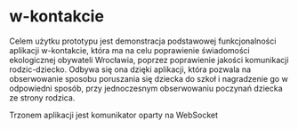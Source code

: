 # w-kontakcie

Celem użytku prototypu jest demonstracja podstawowej funkcjonalności aplikacji w-kontakcie, która ma na celu poprawienie świadomości ekologicznej obywateli Wrocławia, poprzez poprawienie jakości komunikacji rodzic-dziecko. Odbywa się ona dzięki aplikacji, która pozwala na obserwowanie sposobu poruszania się dziecka do szkoł i nagradzenie go w odpowiedni sposób, przy jednoczesnym obserwowaniu poczynań dziecka ze strony rodzica.

Trzonem aplikacji jest komunikator oparty na WebSocket
